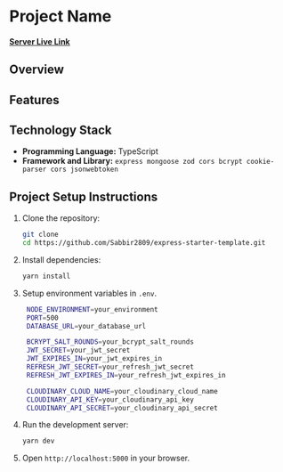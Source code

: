# Project Name

#### [Server Live Link]()

## Overview

## Features

## Technology Stack

- **Programming Language:** TypeScript
- **Framework and Library:** `express mongoose zod cors bcrypt cookie-parser cors jsonwebtoken`

## Project Setup Instructions

1. Clone the repository:

   ```bash
   git clone
   cd https://github.com/Sabbir2809/express-starter-template.git
   ```

2. Install dependencies:
   ```bash
   yarn install
   ```
3. Setup environment variables in `.env`.

   ```bash
    NODE_ENVIRONMENT=your_environment
    PORT=500
    DATABASE_URL=your_database_url

    BCRYPT_SALT_ROUNDS=your_bcrypt_salt_rounds
    JWT_SECRET=your_jwt_secret
    JWT_EXPIRES_IN=your_jwt_expires_in
    REFRESH_JWT_SECRET=your_refresh_jwt_secret
    REFRESH_JWT_EXPIRES_IN=your_refresh_jwt_expires_in

    CLOUDINARY_CLOUD_NAME=your_cloudinary_cloud_name
    CLOUDINARY_API_KEY=your_cloudinary_api_key
    CLOUDINARY_API_SECRET=your_cloudinary_api_secret
   ```

4. Run the development server:
   ```bash
   yarn dev
   ```
5. Open `http://localhost:5000` in your browser.
